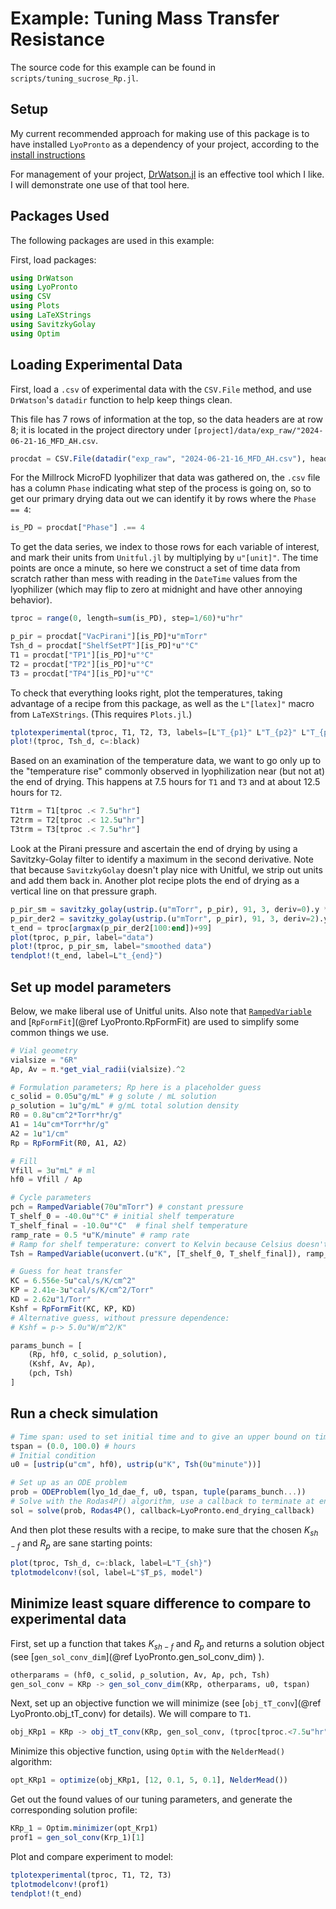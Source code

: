 # Example: Tuning Mass Transfer Resistance

The source code for this example can be found in `scripts/tuning_sucrose_Rp.jl`. 

## Setup

My current recommended approach for making use of this package is to have installed `LyoPronto` as a dependency of your project, according to the [install instructions](@ref "Installation")

For management of your project, [DrWatson.jl](https://juliadynamics.github.io/DrWatson.jl/stable/) is an effective tool which I like. I will demonstrate one use of that tool here.

## Packages Used

The following packages are used in this example:

First, load packages:
```julia
using DrWatson
using LyoPronto
using CSV
using Plots
using LaTeXStrings
using SavitzkyGolay
using Optim
```

## Loading Experimental Data

First, load a `.csv` of experimental data with the `CSV.File` method, and use `DrWatson`'s `datadir` function to help keep things clean.

This file has 7 rows of information at the top, so the data headers are at row 8; it is located in the project directory under `[project]/data/exp_raw/"2024-06-21-16_MFD_AH.csv`.

```julia
procdat = CSV.File(datadir("exp_raw", "2024-06-21-16_MFD_AH.csv"), header=8)
```

For the Millrock MicroFD lyophilizer that data was gathered on, the `.csv` file has a column `Phase` indicating what step of the process is going on, so to get our primary drying data out we can identify it by rows where the `Phase == 4`:

```julia
is_PD = procdat["Phase"] .== 4
```

To get the data series, we index to those rows for each variable of interest, and mark their units from `Unitful.jl` by multiplying by `u"[unit]"`.
The time points are once a minute, so here we construct a set of time data from scratch rather than mess with reading in the `DateTime` values from the lyophilizer (which may flip to zero at midnight and have other annoying behavior).

```julia
tproc = range(0, length=sum(is_PD), step=1/60)*u"hr"

p_pir = procdat["VacPirani"][is_PD]*u"mTorr"
Tsh_d = procdat["ShelfSetPT"][is_PD]*u"°C"
T1 = procdat["TP1"][is_PD]*u"°C"
T2 = procdat["TP2"][is_PD]*u"°C"
T3 = procdat["TP4"][is_PD]*u"°C"
```

To check that everything looks right, plot the temperatures, taking advantage of a recipe from this package, as well as the `L"[latex]"` macro from `LaTeXStrings`. 
(This requires `Plots.jl`.)

```julia
tplotexperimental(tproc, T1, T2, T3, labels=[L"T_{p1}" L"T_{p2}" L"T_{p3}"])
plot!(tproc, Tsh_d, c=:black)
```

Based on an examination of the temperature data, we want to go only up to the "temperature rise" commonly observed in lyophilization near (but not at) the end of drying. This happens at 7.5 hours for `T1` and `T3` and at about 12.5 hours for `T2`.

```julia
T1trm = T1[tproc .< 7.5u"hr"]
T2trm = T2[tproc .< 12.5u"hr"]
T3trm = T3[tproc .< 7.5u"hr"]
```


Look at the Pirani pressure and ascertain the end of drying by using a Savitzky-Golay filter to identify a maximum in the second derivative.
Note that because `SavitzkyGolay` doesn't play nice with Unitful, we strip out units and add them back in.
Another plot recipe plots the end of drying as a vertical line on that pressure graph.

```julia
p_pir_sm = savitzky_golay(ustrip.(u"mTorr", p_pir), 91, 3, deriv=0).y *u"mTorr" # 91 a window width; 3 the polynomial order
p_pir_der2 = savitzky_golay(ustrip.(u"mTorr", p_pir), 91, 3, deriv=2).y
t_end = tproc[argmax(p_pir_der2[100:end])+99]
plot(tproc, p_pir, label="data")
plot!(tproc, p_pir_sm, label="smoothed data")
tendplot!(t_end, label=L"t_{end}")
```

## Set up model parameters

Below, we make liberal use of Unitful units. Also note that [`RampedVariable`](@ref) and [`RpFormFit`](@ref LyoPronto.RpFormFit) are used to simplify some common things we use.
```julia
# Vial geometry
vialsize = "6R"
Ap, Av = π.*get_vial_radii(vialsize).^2

# Formulation parameters; Rp here is a placeholder guess
c_solid = 0.05u"g/mL" # g solute / mL solution
ρ_solution = 1u"g/mL" # g/mL total solution density
R0 = 0.8u"cm^2*Torr*hr/g"
A1 = 14u"cm*Torr*hr/g"
A2 = 1u"1/cm"
Rp = RpFormFit(R0, A1, A2)

# Fill
Vfill = 3u"mL" # ml
hf0 = Vfill / Ap

# Cycle parameters
pch = RampedVariable(70u"mTorr") # constant pressure
T_shelf_0 = -40.0u"°C" # initial shelf temperature
T_shelf_final = -10.0u"°C"  # final shelf temperature
ramp_rate = 0.5 *u"K/minute" # ramp rate
# Ramp for shelf temperature: convert to Kelvin because Celsius doesn't do math very well
Tsh = RampedVariable(uconvert.(u"K", [T_shelf_0, T_shelf_final]), ramp_rate)

# Guess for heat transfer
KC = 6.556e-5u"cal/s/K/cm^2"
KP = 2.41e-3u"cal/s/K/cm^2/Torr"
KD = 2.62u"1/Torr"
Kshf = RpFormFit(KC, KP, KD)
# Alternative guess, without pressure dependence:
# Kshf = p-> 5.0u"W/m^2/K"

params_bunch = [
    (Rp, hf0, c_solid, ρ_solution),
    (Kshf, Av, Ap),
    (pch, Tsh)
]

```

## Run a check simulation

```julia
# Time span: used to set initial time and to give an upper bound on time, in case parameters are bad
tspan = (0.0, 100.0) # hours
# Initial condition
u0 = [ustrip(u"cm", hf0), ustrip(u"K", Tsh(0u"minute"))]

# Set up as an ODE problem
prob = ODEProblem(lyo_1d_dae_f, u0, tspan, tuple(params_bunch...))
# Solve with the Rodas4P() algorithm, use a callback to terminate at end of drying
sol = solve(prob, Rodas4P(), callback=LyoPronto.end_drying_callback)

```
And then plot these results with a recipe, to make sure that the chosen $K_{sh-f}$ and $R_p$ are sane starting points:

```julia
plot(tproc, Tsh_d, c=:black, label=L"T_{sh}")
tplotmodelconv!(sol, label=L"$T_p$, model")
```

## Minimize least square difference to compare to experimental data

First, set up a function that takes $K_{sh-f}$ and $R_p$ and returns a solution object (see [`gen_sol_conv_dim`](@ref LyoPronto.gen_sol_conv_dim) ).

```julia
otherparams = (hf0, c_solid, ρ_solution, Av, Ap, pch, Tsh)
gen_sol_conv = KRp -> gen_sol_conv_dim(KRp, otherparams, u0, tspan)
```

Next, set up an objective function we will minimize (see [`obj_tT_conv`](@ref LyoPronto.obj_tT_conv) for details).
We will compare to `T1`.

```julia
obj_KRp1 = KRp -> obj_tT_conv(KRp, gen_sol_conv, (tproc[tproc.<7.5u"hr"], T1trm), t_end=t_end) 
```

Minimize this objective function, using `Optim` with the `NelderMead()` algorithm:
```julia
opt_KRp1 = optimize(obj_KRp1, [12, 0.1, 5, 0.1], NelderMead())
```

Get out the found values of our tuning parameters, and generate the corresponding solution profile:

```julia
KRp_1 = Optim.minimizer(opt_Krp1)
prof1 = gen_sol_conv(Krp_1)[1]
```

Plot and compare experiment to model:
```julia
tplotexperimental(tproc, T1, T2, T3)
tplotmodelconv!(prof1)
tendplot!(t_end)
```


